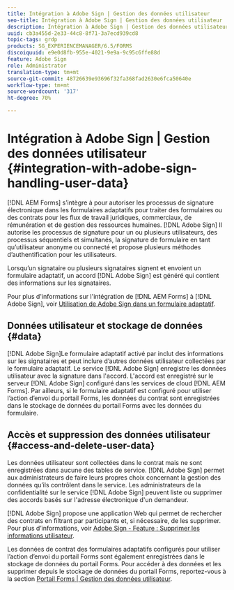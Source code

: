 ```yaml
---
title: Intégration à Adobe Sign | Gestion des données utilisateur
seo-title: Intégration à Adobe Sign | Gestion des données utilisateur
description: Intégration à Adobe Sign | Gestion des données utilisateur
uuid: cb3a455d-2e33-44c8-8f71-3a7ecd939cd8
topic-tags: grdp
products: SG_EXPERIENCEMANAGER/6.5/FORMS
discoiquuid: e9e0d8fb-955e-4021-9e9a-9c95c6ffe88d
feature: Adobe Sign
role: Administrator
translation-type: tm+mt
source-git-commit: 48726639e93696f32fa368fad2630e6fca50640e
workflow-type: tm+mt
source-wordcount: '317'
ht-degree: 70%

---
```



# Intégration à Adobe Sign | Gestion des données utilisateur {#integration-with-adobe-sign-handling-user-data}

[!DNL AEM Forms] s’intègre à pour autoriser les processus de signature électronique dans les formulaires adaptatifs pour traiter des formulaires ou des contrats pour les flux de travail juridiques, commerciaux, de rémunération et de gestion des ressources humaines. [!DNL  Adobe Sign] Il autorise les processus de signature pour un ou plusieurs utilisateurs, des processus séquentiels et simultanés, la signature de formulaire en tant qu’utilisateur anonyme ou connecté et propose plusieurs méthodes d’authentification pour les utilisateurs.

Lorsqu’un signataire ou plusieurs signataires signent et envoient un formulaire adaptatif, un accord [!DNL Adobe Sign] est généré qui contient des informations sur les signataires.

Pour plus d&#39;informations sur l&#39;intégration de [!DNL AEM Forms] à [!DNL Adobe Sign], voir [Utilisation de Adobe Sign dans un formulaire adaptatif](/help/forms/using/working-with-adobe-sign.md).

## Données utilisateur et stockage de données {#data}

[!DNL Adobe Sign]Le formulaire adaptatif activé par inclut des informations sur les signataires et peut inclure d’autres données utilisateur collectées par le formulaire adaptatif. Le service [!DNL Adobe Sign] enregistre les données utilisateur avec la signature dans l&#39;accord. L&#39;accord est enregistré sur le serveur [!DNL Adobe Sign] configuré dans les services de cloud [!DNL AEM Forms]. Par ailleurs, si le formulaire adaptatif est configuré pour utiliser l’action d’envoi du portail Forms, les données du contrat sont enregistrées dans le stockage de données du portail Forms avec les données du formulaire.

## Accès et suppression des données utilisateur {#access-and-delete-user-data}

Les données utilisateur sont collectées dans le contrat mais ne sont enregistrées dans aucune des tables de service. [!DNL Adobe Sign] permet aux administrateurs de faire leurs propres choix concernant la gestion des données qu’ils contrôlent dans le service. Les administrateurs de la confidentialité sur le service [!DNL Adobe Sign] peuvent liste ou supprimer des accords basés sur l&#39;adresse électronique d&#39;un demandeur.

[!DNL Adobe Sign] propose une application Web qui permet de rechercher des contrats en filtrant par participants et, si nécessaire, de les supprimer. Pour plus d’informations, voir [Adobe Sign - Feature : Supprimer les informations utilisateur](https://helpx.adobe.com/sign/help/adobesign_gdpr_user_deletion.html).

Les données de contrat des formulaires adaptatifs configurés pour utiliser l’action d’envoi du portail Forms sont également enregistrées dans le stockage de données du portail Forms. Pour accéder à des données et les supprimer depuis le stockage de données du portail Forms, reportez-vous à la section [Portail Forms | Gestion des données utilisateur](/help/forms/using/forms-portal-handling-user-data.md).

